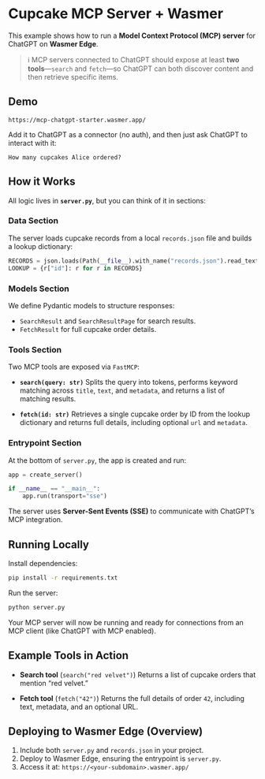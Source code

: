 # Cupcake MCP Server + Wasmer

This example shows how to run a **Model Context Protocol (MCP) server** for ChatGPT on **Wasmer Edge**.

> ℹ️ MCP servers connected to ChatGPT should expose at least **two tools**—`search` and `fetch`—so ChatGPT can both discover content and then retrieve specific items.

## Demo

`https://mcp-chatgpt-starter.wasmer.app/`

Add it to ChatGPT as a connector (no auth), and then just ask ChatGPT to interact with it:

```
How many cupcakes Alice ordered?
```

## How it Works

All logic lives in **`server.py`**, but you can think of it in sections:

### Data Section

The server loads cupcake records from a local `records.json` file and builds a lookup dictionary:

```python
RECORDS = json.loads(Path(__file__).with_name("records.json").read_text())
LOOKUP = {r["id"]: r for r in RECORDS}
```

### Models Section

We define Pydantic models to structure responses:

* `SearchResult` and `SearchResultPage` for search results.
* `FetchResult` for full cupcake order details.

### Tools Section

Two MCP tools are exposed via `FastMCP`:

* **`search(query: str)`**
  Splits the query into tokens, performs keyword matching across `title`, `text`, and `metadata`, and returns a list of matching results.

* **`fetch(id: str)`**
  Retrieves a single cupcake order by ID from the lookup dictionary and returns full details, including optional `url` and `metadata`.

### Entrypoint Section

At the bottom of `server.py`, the app is created and run:

```python
app = create_server()

if __name__ == "__main__":
    app.run(transport="sse")
```

The server uses **Server-Sent Events (SSE)** to communicate with ChatGPT’s MCP integration.

## Running Locally

Install dependencies:

```bash
pip install -r requirements.txt
```

Run the server:

```bash
python server.py
```

Your MCP server will now be running and ready for connections from an MCP client (like ChatGPT with MCP enabled).

## Example Tools in Action

* **Search tool** (`search("red velvet")`)
  Returns a list of cupcake orders that mention “red velvet.”

* **Fetch tool** (`fetch("42")`)
  Returns the full details of order `42`, including text, metadata, and an optional URL.

## Deploying to Wasmer Edge (Overview)

1. Include both `server.py` and `records.json` in your project.
2. Deploy to Wasmer Edge, ensuring the entrypoint is `server.py`.
3. Access it at:
   `https://<your-subdomain>.wasmer.app/`

